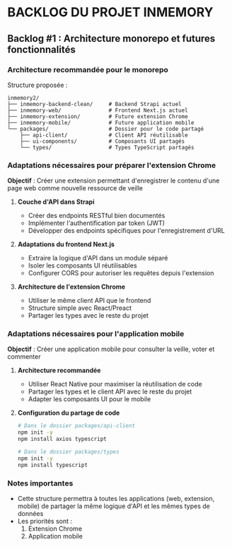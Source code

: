 # BACKLOG DU PROJET INMEMORY

## Backlog #1 : Architecture monorepo et futures fonctionnalités

### Architecture recommandée pour le monorepo

Structure proposée :
```
inmemory2/
├── inmemory-backend-clean/     # Backend Strapi actuel
├── inmemory-web/               # Frontend Next.js actuel
├── inmemory-extension/         # Future extension Chrome
├── inmemory-mobile/            # Future application mobile
└── packages/                   # Dossier pour le code partagé
    ├── api-client/             # Client API réutilisable
    ├── ui-components/          # Composants UI partagés
    └── types/                  # Types TypeScript partagés
```

### Adaptations nécessaires pour préparer l'extension Chrome

**Objectif** : Créer une extension permettant d'enregistrer le contenu d'une page web comme nouvelle ressource de veille

1. **Couche d'API dans Strapi**
   - Créer des endpoints RESTful bien documentés
   - Implémenter l'authentification par token (JWT)
   - Développer des endpoints spécifiques pour l'enregistrement d'URL

2. **Adaptations du frontend Next.js**
   - Extraire la logique d'API dans un module séparé
   - Isoler les composants UI réutilisables
   - Configurer CORS pour autoriser les requêtes depuis l'extension

3. **Architecture de l'extension Chrome**
   - Utiliser le même client API que le frontend
   - Structure simple avec React/Preact
   - Partager les types avec le reste du projet

### Adaptations nécessaires pour l'application mobile

**Objectif** : Créer une application mobile pour consulter la veille, voter et commenter

1. **Architecture recommandée**
   - Utiliser React Native pour maximiser la réutilisation de code
   - Partager les types et le client API avec le reste du projet
   - Adapter les composants UI pour le mobile

2. **Configuration du partage de code**
   ```bash
   # Dans le dossier packages/api-client
   npm init -y
   npm install axios typescript

   # Dans le dossier packages/types
   npm init -y
   npm install typescript
   ```

### Notes importantes

- Cette structure permettra à toutes les applications (web, extension, mobile) de partager la même logique d'API et les mêmes types de données
- Les priorités sont : 
  1. Extension Chrome 
  2. Application mobile 